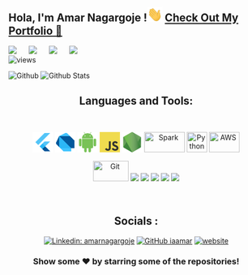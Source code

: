 ## Hola, I'm Amar Nagargoje !<img src="https://raw.githubusercontent.com/ABSphreak/ABSphreak/master/gifs/Hi.gif" width="30px"> [Check Out My Portfolio 🚀](https://amarcode.co)
  

<a href="https://www.linkedin.com/in/amar-nagargoje/">
<img align="left" src="https://image.flaticon.com/icons/svg/185/185964.svg" width="40" />
</a>

<a href="https://github.com/iaamar">
<img align="left" src="https://image.flaticon.com/icons/svg/179/179323.svg" width="40" />
</a>

<a href="mailto:amargithub@gmail.com"> 
<img align="left" src="https://image.flaticon.com/icons/svg/2965/2965306.svg" width="40" />
</a>

<a href="https://www.instagram.com/iaamarn/"> 
<img  src="https://image.flaticon.com/icons/svg/174/174855.svg" width="40" />
</a>
<br/>
<img src="https://komarev.com/ghpvc/?username=iaamar&label=Views&color=green&style=plastic" alt="views" />
<p align="center">

<img width="55%" 
alt="Github" src="https://raw.githubusercontent.com/onimur/.github/master/.resources/git-header.svg" />
<img width="55%"  alt="Github Stats" src="https://github-readme-stats.vercel.app/api?username=iaamar&show_icons=true&hide_border=true" />
</p>

<div align="center"> 

## Languages and Tools: 
<br/>

<img height="40"  title="flutter"  src="https://raw.githubusercontent.com/github/explore/80688e429a7d4ef2fca1e82350fe8e3517d3494d/topics/flutter/flutter.png"> <img height="40"  title="Dart"  src="https://raw.githubusercontent.com/github/explore/80688e429a7d4ef2fca1e82350fe8e3517d3494d/topics/dart/dart.png"> <img height="40"  title="android"  src="https://raw.githubusercontent.com/github/explore/80688e429a7d4ef2fca1e82350fe8e3517d3494d/topics/android/android.png"> <img height="40"  title="javascript"  src="https://raw.githubusercontent.com/github/explore/80688e429a7d4ef2fca1e82350fe8e3517d3494d/topics/javascript/javascript.png"> <img  title="node"  height="40" src="https://raw.githubusercontent.com/github/explore/80688e429a7d4ef2fca1e82350fe8e3517d3494d/topics/nodejs/nodejs.png"> 
<img title="Spark" src="https://raw.githubusercontent.com/Thomas-George-T/Thomas-George-T/master/assets/apache_spark.svg" width="80" height="40" /> 
<img title="Python" src="https://raw.githubusercontent.com/Thomas-George-T/Thomas-George-T/master/assets/python.svg" width="40" height="40" /> 
<img title="AWS" src="https://raw.githubusercontent.com/Thomas-George-T/Thomas-George-T/master/assets/aws.svg" width="60" height="40" /> 

<img title="Git" src="https://raw.githubusercontent.com/Thomas-George-T/Thomas-George-T/master/assets/git.svg" width="70" height="40">
<img height="64px" src="https://cdn.svgporn.com/logos/html-5.svg"> 
<img height="64px" src="https://cdn.svgporn.com/logos/css-3.svg"> 
<img height="64px" src="https://cdn.svgporn.com/logos/visual-studio-code.svg">  
<img height="64px" src="https://cdn.svgporn.com/logos/sass.svg"> 
<img height="64px" src="https://cdn.svgporn.com/logos/netlify.svg">

</div>

<br/>
<br/>

<div align="center"> 
  
  ## Socials : 
  
[![Linkedin: amarnagargoje](https://img.shields.io/badge/-amar-blue?style=flat-square&logo=Linkedin&logoColor=white&link=https://www.linkedin.com/in/amar-nagargoje/)](https://www.linkedin.com/in/amar-nagargoje/) 
  [![GitHub iaamar](https://img.shields.io/github/followers/iaamar?label=follow&style=social)](https://github.com/iaamar) 
  [![website](https://img.shields.io/badge/PortfolioWebsite-amarcode.co-2648ff?style=flat-square&logo=google)](https://amarcode.co/)
  
### Show some ❤️ by starring some of the repositories! </div>
